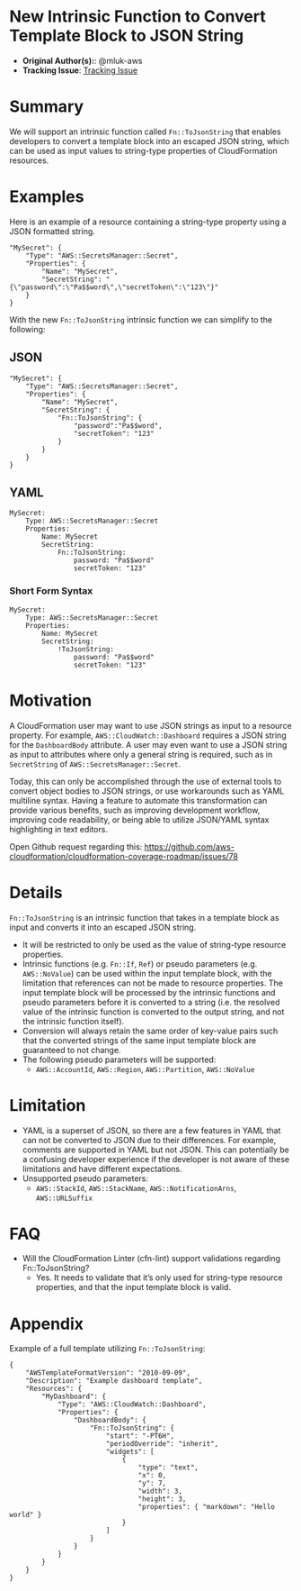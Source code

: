 # New Intrinsic Function to Convert Template Block to JSON String

* **Original Author(s):**: @mluk-aws
* **Tracking Issue**: [Tracking Issue](https://github.com/aws-cloudformation/cfn-language-discussion/issues/14)

# Summary

We will support an intrinsic function called `Fn::ToJsonString` that enables developers to convert a template block into an escaped JSON string, which can be used as input values to string-type properties of CloudFormation resources.

# Examples

Here is an example of a resource containing a string-type property using a JSON formatted string.
```
"MySecret": {
    "Type": "AWS::SecretsManager::Secret",
    "Properties": {
        "Name": "MySecret",
        "SecretString": "{\"password\":\"Pa$$word\",\"secretToken\":\"123\"}"
    }
}
```

With the new `Fn::ToJsonString` intrinsic function we can simplify to the following:

## JSON
```
"MySecret": {
    "Type": "AWS::SecretsManager::Secret",
    "Properties": {
        "Name": "MySecret",
        "SecretString": {
            "Fn::ToJsonString": {
                "password":"Pa$$word",
                "secretToken": "123"
            }
        }
    }
}
```

## YAML
```
MySecret:
    Type: AWS::SecretsManager::Secret
    Properties:
        Name: MySecret
        SecretString:
            Fn::ToJsonString:
                password: "Pa$$word"
                secretToken: "123"
```

### Short Form Syntax
```
MySecret:
    Type: AWS::SecretsManager::Secret
    Properties:
        Name: MySecret
        SecretString:
            !ToJsonString:
                password: "Pa$$word"
                secretToken: "123"
```

# Motivation

A CloudFormation user may want to use JSON strings as input to a resource property. For example, `AWS::CloudWatch::Dashboard` requires a JSON string for the `DashboardBody` attribute. A user may even want to use a JSON string as input to attributes where only a general string is required, such as in `SecretString` of `AWS::SecretsManager::Secret`.

Today, this can only be accomplished through the use of external tools to convert object bodies to JSON strings, or use workarounds such as YAML multiline syntax. Having a feature to automate this transformation can provide various benefits, such as improving development workflow, improving code readability, or being able to utilize JSON/YAML syntax highlighting in text editors.

Open Github request regarding this: https://github.com/aws-cloudformation/cloudformation-coverage-roadmap/issues/78

# Details

`Fn::ToJsonString` is an intrinsic function that takes in a template block as input and converts it into an escaped JSON string.

* It will be restricted to only be used as the value of string-type resource properties.
* Intrinsic functions (e.g. `Fn::If`, `Ref`) or pseudo parameters (e.g. `AWS::NoValue`) can be used within the input template block, with the limitation that references can not be made to resource properties. The input template block will be processed by the intrinsic functions and pseudo parameters before it is converted to a string (i.e. the resolved value of the intrinsic function is converted to the output string, and not the intrinsic function itself).
* Conversion will always retain the same order of key-value pairs such that the converted strings of the same input template block are guaranteed to not change.
* The following pseudo parameters will be supported:
    * `AWS::AccountId`, `AWS::Region`, `AWS::Partition`, `AWS::NoValue`

# Limitation

* YAML is a superset of JSON, so there are a few features in YAML that can not be converted to JSON due to their differences. For example, comments are supported in YAML but not JSON. This can potentially be a confusing developer experience if the developer is not aware of these limitations and have different expectations.
* Unsupported pseudo parameters:
    * `AWS::StackId`, `AWS::StackName`, `AWS::NotificationArns`, `AWS::URLSuffix`

# FAQ
* Will the CloudFormation Linter (cfn-lint) support validations regarding Fn::ToJsonString?
    * Yes. It needs to validate that it’s only used for string-type resource properties, and that the input template block is valid.

# Appendix
Example of a full template utilizing `Fn::ToJsonString`:
```
{
    "AWSTemplateFormatVersion": "2010-09-09",
    "Description": "Example dashboard template",
    "Resources": {
        "MyDashboard": {
            "Type": "AWS::CloudWatch::Dashboard",
            "Properties": {
                "DashboardBody": {
                    "Fn::ToJsonString": {
                        "start": "-PT6H",
                        "periodOverride": "inherit",
                        "widgets": [
                            {  
                                "type": "text",
                                "x": 0,
                                "y": 7,
                                "width": 3,
                                "height": 3,
                                "properties": { "markdown": "Hello world" }
                            }
                        ]
                    }
                }
            }
        }
    }
}
```

